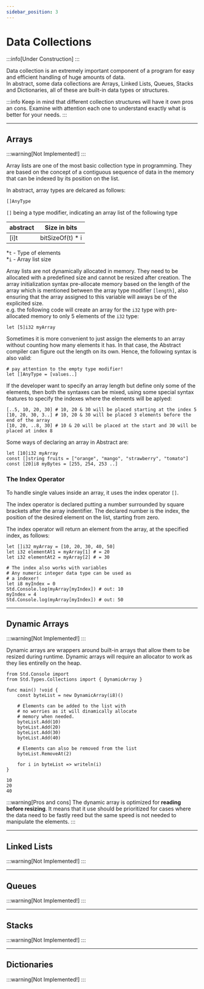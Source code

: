 ```yaml
---
sidebar_position: 3
---
```


# Data Collections
:::info[Under Construction]
:::

Data collection is an extremely important component of a program for easy and efficient handling of huge amounts of data. \
In abstract, some data collections are Arrays, Linked Lists, Queues, Stacks and Dictionaries, all of these are
built-in data types or structures.

:::info
Keep in mind that different collection structures will have it own pros an cons.
Examine with attention each one to understand exactly what is better for your needs.
:::

---
## Arrays
:::warning[Not Implemented!]
:::

Array lists are one of the most basic collection type in programming. They are based on the concept of a contiguous
sequence of data in the memory that can be indexed by its position on the list.


In abstract, array types are delcared as follows:
```
[]AnyType
```
`[]` being a type modifier, indicating an array list of the following type

| abstract | Size in bits     |
|----------|:----------------:|
| [i]t     | bitSizeOf(t) * i |

*`t` - Type of elements \
*`i` - Array list size

Array lists are not dynamically allocated in memory. They need to be allocated with a predefined size and
cannot be resized after creation. 
The array initialization syntax pre-allocate memory based on the length of the array which is
mentioned between the array type modifier `[length]`, also ensuring that the array assigned to this variable
will aways be of the explicited size. \
e.g. the following code will create an array for the `i32` type with pre-allocated memory to only 5 elements of
the `i32` type:
```abs
let [5]i32 myArray
```

Sometimes it is more convenient to just assign the elements to an array without counting how many elements it has.
In that case, the Abstract compiler can figure out the length on its own. Hence, the following syntax is also valid:
```abs
# pay attention to the empty type modifier!
let []AnyType = [values..]
```

If the developer want to specify an array length but define only some of the elements, then
both the syntaxes can be mixed, using some special syntax features to specify the indexes where
the elements will be aplyed:
```abs
[..5, 10, 20, 30] # 10, 20 & 30 will be placed starting at the index 5
[10, 20, 30, 3..] # 10, 20 & 30 will be placed 3 elements before the end of the array
[10, 20, ..8, 30] # 10 & 20 will be placed at the start and 30 will be placed at index 8
```

Some ways of declaring an array in Abstract are:
```abs
let [10]i32 myArray
const []string fruits = ["orange", "mango", "strawberry", "tomato"]
const [20]i8 myBytes = [255, 254, 253 ..]
```

### The Index Operator
To handle single values inside an array, it uses the index operator `[]`.

The index operator is declared putting a number surrounded by square brackets after the array indentifier.
The declared number is the index, the position of the desired element on the list, starting from zero.

The index operator will return an element from the array, at the specified index, as follows:
```abs
let []i32 myArray = [10, 20, 30, 40, 50]
let i32 elementAt1 = myArray[1] # = 20
let i32 elementAt2 = myArray[2] # = 30

# The index also works with variables
# Any numeric integer data type can be used as
# a indexer!
let i8 myIndex = 0
Std.Console.log(myArray[myIndex]) # out: 10
myIndex = 4
Std.Console.log(myArray[myIndex]) # out: 50
```

---
## Dynamic Arrays
:::warning[Not Implemented!]
:::

Dynamic arrays are wrappers around built-in arrays that allow them to be resized
during runtime. Dynamic arrays will require an allocator to work as they lies
entirelly on the heap.

```abs
from Std.Console import
from Std.Types.Collections import { DynamicArray }

func main() !void {
    const byteList = new DynamicArray(i8)()

    # Elements can be added to the list with
    # no worries as it will dinamically allocate
    # memory when needed.
    byteList.Add(10)
    byteList.Add(20)
    byteList.Add(30)
    byteList.Add(40)

    # Elements can also be removed from the list
    byteList.RemoveAt(2)

    for i in byteList => writeln(i)
}
```
```text title="Console Output"
10
20
40
```

:::warning[Pros and cons]
The dynamic array is optimized for **reading before resizing**. It means that it use should be prioritized
for cases where the data need to be fastly reed but the same speed is not needed to manipulate the
elements.
:::

---
## Linked Lists
:::warning[Not Implemented!]
:::

---
## Queues
:::warning[Not Implemented!]
:::

---
## Stacks
:::warning[Not Implemented!]
:::

---
## Dictionaries
:::warning[Not Implemented!]
:::
